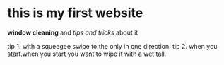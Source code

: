 # this is my first website

**window cleaning** and *tips and tricks* about it 

tip 1. with a squeegee swipe to the only in one direction.
tip 2. when you start.when you start you want to wipe it with a wet tall.